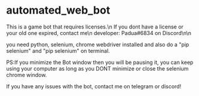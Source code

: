 # automated_web_bot
This is a game bot that requires licenses.\n
If you dont have a license or your old one expired, contact me\n
developer: Padua#6834 on Discord\n\n

you need python, selenium, chrome webdriver installed and also do a "pip selenium" and "pip selenium" on terminal.

PS:If you minimize the Bot window then you will be pausing it, 
you can keep using your computer as long as you DONT minimize
or close the selenium chrome window.

If you have any issues with the bot, contact me on telegram or discord!
